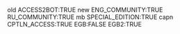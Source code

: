 old
ACCESS2BOT:TRUE
new
ENG_COMMUNITY:TRUE
RU_COMMUNITY:TRUE
mb
SPECIAL_EDITION:TRUE
capn
CPTLN_ACCESS:TRUE
EGB:FALSE
EGB2:TRUE
